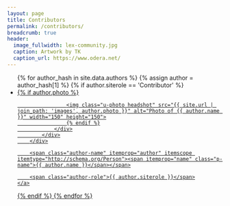 ```yaml
---
layout: page
title: Contributors
permalink: /contributors/
breadcrumb: true
header:
  image_fullwidth: lex-community.jpg
  caption: Artwork by TK
  caption_url: https://www.odera.net/
---
```

<ul id="author-list">
{% for author_hash in site.data.authors %}
{% assign author = author_hash[1] %}
{% if author.siterole == 'Contributor' %}
<li>
    <a href="/contributors/{{ author.slug }}">
        <div class="author" role="contentinfo">
            <div class="postUser">
                <div class="postUser__portrait">
                    {% if author.photo %}
                    
                    <img class="u-photo headshot" src="{{ site.url | join_path: 'images', author.photo }}" alt="Photo of {{ author.name }}" width="150" height="150">
                    {% endif %}
                </div>
            </div>
        </div>

        <span class="author-name" itemprop="author" itemscope itemtype="http://schema.org/Person"><span itemprop="name" class="p-name">{{ author.name }}</span></span>

        <span class="author-role">{{ author.siterole }}</span>
    </a>
</li>
{% endif %}
{% endfor %}
</ul>
    

